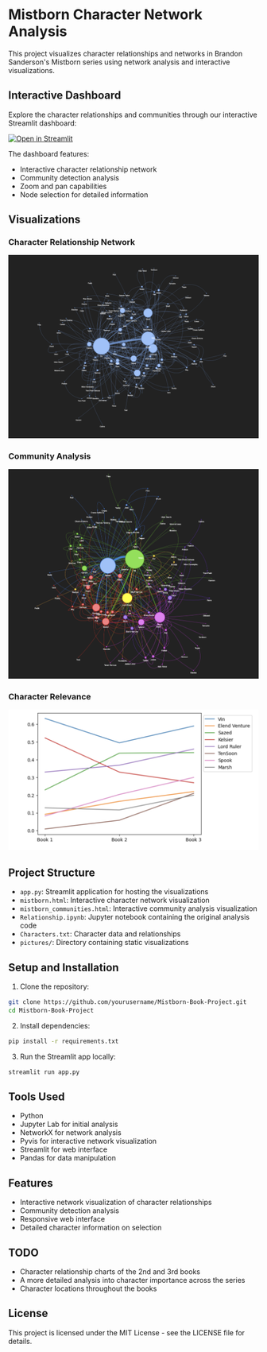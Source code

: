 # Mistborn Character Network Analysis

This project visualizes character relationships and networks in Brandon Sanderson's Mistborn series using network analysis and interactive visualizations.

## Interactive Dashboard

Explore the character relationships and communities through our interactive Streamlit dashboard:

[![Open in Streamlit](https://static.streamlit.io/badges/streamlit_badge_black_white.svg)](https://mistborn-book-project-ganlxgtgottzmkxbq3qzsa.streamlit.app/)


The dashboard features:
- Interactive character relationship network
- Community detection analysis
- Zoom and pan capabilities
- Node selection for detailed information


## Visualizations

### Character Relationship Network
![](pictures/Book1Relationships.png)

### Community Analysis
![](pictures/Book1Community.png)

### Character Relevance
![](pictures/SeriesRelevance.png)

## Project Structure

- `app.py`: Streamlit application for hosting the visualizations
- `mistborn.html`: Interactive character network visualization
- `mistborn_communities.html`: Interactive community analysis visualization
- `Relationship.ipynb`: Jupyter notebook containing the original analysis code
- `Characters.txt`: Character data and relationships
- `pictures/`: Directory containing static visualizations

## Setup and Installation

1. Clone the repository:
```bash
git clone https://github.com/yourusername/Mistborn-Book-Project.git
cd Mistborn-Book-Project
```

2. Install dependencies:
```bash
pip install -r requirements.txt
```

3. Run the Streamlit app locally:
```bash
streamlit run app.py
```

## Tools Used

- Python
- Jupyter Lab for initial analysis
- NetworkX for network analysis
- Pyvis for interactive network visualization
- Streamlit for web interface
- Pandas for data manipulation

## Features

- Interactive network visualization of character relationships
- Community detection analysis
- Responsive web interface
- Detailed character information on selection

## TODO
- Character relationship charts of the 2nd and 3rd books
- A more detailed analysis into character importance across the series
- Character locations throughout the books

## License

This project is licensed under the MIT License - see the LICENSE file for details.
